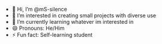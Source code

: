 - 👋 Hi, I’m @mS-silence
- 👀 I’m interested in creating small projects with diverse use
- 🌱 I’m currently learning whatever im interested in
- 😄 Pronouns: He/Him
- ⚡ Fun fact: Self-learning student

<!---
mS-silence/mS-silence is a ✨ special ✨ repository because its `README.md` (this file) appears on your GitHub profile.
You can click the Preview link to take a look at your changes.
--->

